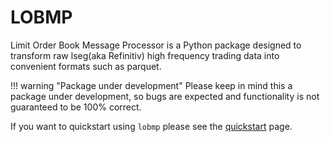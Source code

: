 # LOBMP
Limit Order Book Message Processor is a Python package designed to transform raw lseg(aka Refinitiv) high frequency trading data into convenient formats such as parquet.

!!! warning "Package under development"
    Please keep in mind this a package under development, so bugs are expected and functionality is not guaranteed to be 100% correct.


If you want to quickstart using `lobmp` please see the [quickstart](quickstart) page.
